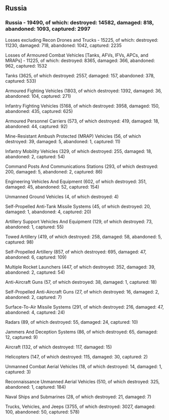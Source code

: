 
 
 ## Russia
 
 ### Russia - 19490, of which: destroyed: 14582, damaged: 818, abandoned: 1093, captured: 2997

 Losses excluding Recon Drones and Trucks - 15225, of which: destroyed: 11230, damaged: 718, abandoned: 1042, captured: 2235

 Losses of Armoured Combat Vehicles [Tanks, AFVs, IFVs, APCs, and MRAPs] - 11225, of which: destroyed: 8365, damaged: 366, abandoned: 962, captured: 1532

 

 

 Tanks (3625, of which destroyed: 2557, damaged: 157, abandoned: 378, captured: 533)

 Armoured Fighting Vehicles (1803, of which destroyed: 1392, damaged: 36, abandoned: 104, captured: 271)

 Infantry Fighting Vehicles (5168, of which destroyed: 3958, damaged: 150, abandoned: 435, captured: 625)

 Armoured Personnel Carriers (573, of which destroyed: 419, damaged: 18, abandoned: 44, captured: 92)

 Mine-Resistant Ambush Protected (MRAP) Vehicles (56, of which destroyed: 39, damaged: 5, abandoned: 1, captured: 11)

 Infantry Mobility Vehicles (329, of which destroyed: 255, damaged: 18, abandoned: 2, captured: 54)

 Command Posts And Communications Stations (293, of which destroyed: 200, damaged: 5, abandoned: 2, captured: 86)

 Engineering Vehicles And Equipment (602, of which destroyed: 351, damaged: 45, abandoned: 52, captured: 154)

 Unmanned Ground Vehicles (4, of which destroyed: 4)

 Self-Propelled Anti-Tank Missile Systems (45, of which destroyed: 20, damaged: 1, abandoned: 4, captured: 20)

 Artillery Support Vehicles And Equipment (129, of which destroyed: 73, abandoned: 1, captured: 55)

 Towed Artillery (419, of which destroyed: 258, damaged: 58, abandoned: 5, captured: 98)

 Self-Propelled Artillery (857, of which destroyed: 695, damaged: 47, abandoned: 6, captured: 109)

 Multiple Rocket Launchers (447, of which destroyed: 352, damaged: 39, abandoned: 2, captured: 54)

 Anti-Aircraft Guns (57, of which destroyed: 38, damaged: 1, captured: 18)

 Self-Propelled Anti-Aircraft Guns (27, of which destroyed: 16, damaged: 2, abandoned: 2, captured: 7)

 Surface-To-Air Missile Systems (291, of which destroyed: 216, damaged: 47, abandoned: 4, captured: 24)

 Radars (89, of which destroyed: 55, damaged: 24, captured: 10)

 Jammers And Deception Systems (86, of which destroyed: 65, damaged: 12, captured: 9)

 Aircraft (132, of which destroyed: 117, damaged: 15)

 Helicopters (147, of which destroyed: 115, damaged: 30, captured: 2)

 Unmanned Combat Aerial Vehicles (18, of which destroyed: 14, damaged: 1, captured: 3)

 Reconnaissance Unmanned Aerial Vehicles (510, of which destroyed: 325, abandoned: 1, captured: 184)

 Naval Ships and Submarines (28, of which destroyed: 21, damaged: 7)

 Trucks, Vehicles, and Jeeps (3755, of which destroyed: 3027, damaged: 100, abandoned: 50, captured: 578)

